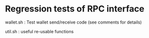 Regression tests of RPC interface
=================================

wallet.sh : Test wallet send/receive code (see comments for details)

util.sh : useful re-usable functions 
